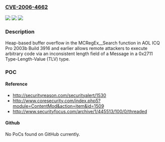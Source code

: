 ### [CVE-2006-4662](https://cve.mitre.org/cgi-bin/cvename.cgi?name=CVE-2006-4662)
![](https://img.shields.io/static/v1?label=Product&message=n%2Fa&color=blue)
![](https://img.shields.io/static/v1?label=Version&message=n%2Fa&color=blue)
![](https://img.shields.io/static/v1?label=Vulnerability&message=n%2Fa&color=brighgreen)

### Description

Heap-based buffer overflow in the MCRegEx__Search function in AOL ICQ Pro 2003b Build 3916 and earlier allows remote attackers to execute arbitrary code via an inconsistent length field of a Message in a 0x2711 Type-Length-Value (TLV) type.

### POC

#### Reference
- http://securityreason.com/securityalert/1530
- http://www.coresecurity.com/index.php5?module=ContentMod&action=item&id=1509
- http://www.securityfocus.com/archive/1/445513/100/0/threaded

#### Github
No PoCs found on GitHub currently.

